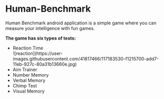 # Human-Benchmark
<p>Human Benchmark android application is a simple game where you can measure your intelligence with fun games.</p>

<strong>The game has six types of tests:</strong>

<ul>
  <li>Reaction Time</li>
  ![reaction](https://user-images.githubusercontent.com/41817466/117183530-f1215700-add7-11eb-927c-80a31b13660e.jpg)

  <li>Aim Trainer</li>
  <li>Number Memory</li>
  <li>Verbal Memory</li>
  <li>Chimp Test</li>
  <li>Visual Memory</li>
</ul>
